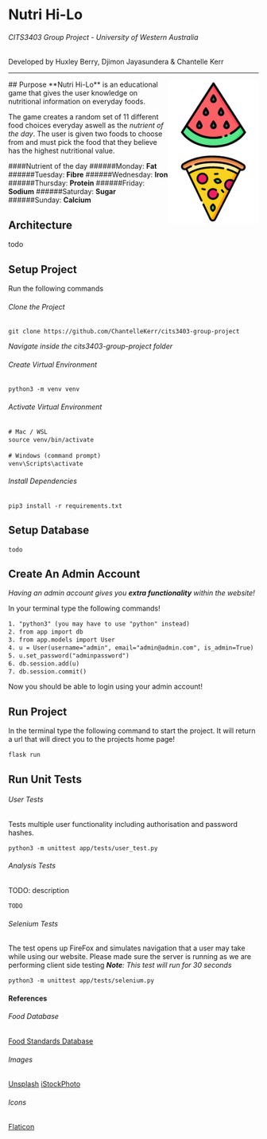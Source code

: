 # Nutri Hi-Lo
###### CITS3403 Group Project - University of Western Australia

Developed by Huxley Berry, Djimon Jayasundera & Chantelle Kerr

---

<img style="float: right;" src="app/static/images/logo.png">
## Purpose
**Nutri Hi-Lo** is an educational game that gives the user knowledge on nutritional information on everyday foods. 

The game creates a random set of 11 different food choices everyday aswell as the *nutrient of the day*. The user is given two foods to choose from and must pick the food that they believe has the highest nutritional value. 

####Nutrient of the day
######Monday: **Fat**
######Tuesday: **Fibre**
######Wednesday: **Iron**
######Thursday: **Protein**
######Friday: **Sodium**
######Saturday: **Sugar**
######Sunday: **Calcium**


## Architecture
todo

## Setup Project

Run the following commands
###### Clone the Project
```
git clone https://github.com/ChantelleKerr/cits3403-group-project
```
*Navigate inside the cits3403-group-project folder*
###### Create Virtual Environment
```
python3 -m venv venv
```
###### Activate Virtual Environment
```
# Mac / WSL
source venv/bin/activate

# Windows (command prompt)
venv\Scripts\activate
```
###### Install Dependencies
```
pip3 install -r requirements.txt
```
## Setup Database
```
todo
```

## Create An Admin Account
*Having an admin account gives you **extra functionality** within the website!*

In your terminal type the following commands!
```
1. "python3" (you may have to use "python" instead)
2. from app import db
3. from app.models import User
4. u = User(username="admin", email="admin@admin.com", is_admin=True)
5. u.set_password("adminpassword")
6. db.session.add(u)
7. db.session.commit()
```

Now you should be able to login using your admin account!

## Run Project
In the terminal type the following command to start the project. It will return a url that will direct you to the projects home page!
```
flask run
```

## Run Unit Tests
###### User Tests
Tests multiple user functionality including authorisation and password hashes.
```
python3 -m unittest app/tests/user_test.py
```
###### Analysis Tests
TODO: description
```
TODO
```
###### Selenium Tests
The test opens up FireFox and simulates navigation that a user may take while using our website. Please made sure the server is running as we are performing client side testing
***Note**: This test will run for 30 seconds*
```
python3 -m unittest app/tests/selenium.py
```

#### References
###### Food Database
[Food Standards Database](https://www.foodstandards.gov.au/science/monitoringnutrients/afcd/Pages/foodsearch.aspx)

###### Images
[Unsplash](https://unsplash.com/)
[iStockPhoto](https://www.istockphoto.com/)
###### Icons
[Flaticon](https://www.flaticon.com/)

